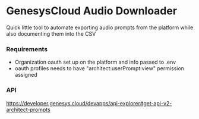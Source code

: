 # GenesysCloud Audio Downloader
Quick little tool to automate exporting audio prompts from the platform while also documenting them into the CSV

### Requirements
* Organization oauth set up on the platform and info passed to .env<br>
* oauth profiles needs to have "architect:userPrompt:view" permission assigned

### API
https://developer.genesys.cloud/devapps/api-explorer#get-api-v2-architect-prompts
